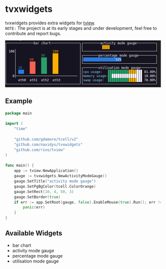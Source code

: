# tvxwidgets

tvxwidgets provides extra widgets for [tview](https://github.com/rivo/tview).  
`NOTE:` The project is at its early stages and under development, feel free to contribute and report bugs.

![Screenshot](tvxwidgets.gif)

## Example

```go
package main

import (
	"time"

	"github.com/gdamore/tcell/v2"
	"github.com/navidys/tvxwidgets"
	"github.com/rivo/tview"
)

func main() {
	app := tview.NewApplication()
	gauge := tvxwidgets.NewActivityModeGauge()
	gauge.SetTitle("activity mode gauge")
	gauge.SetPgBgColor(tcell.ColorOrange)
	gauge.SetRect(10, 4, 50, 3)
	gauge.SetBorder(true)
	if err := app.SetRoot(gauge, false).EnableMouse(true).Run(); err != nil {
		panic(err)
	}
}
```

## Available Widgets

* bar chart
* activity mode gauge
* percentage mode gauge
* utilisation mode gauge
